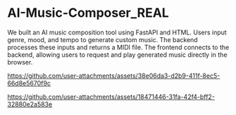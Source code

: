 # AI-Music-Composer_REAL
We built an AI music composition tool using FastAPI and HTML. Users input genre, mood, and tempo to generate custom music. The backend processes these inputs and returns a MIDI file. The frontend connects to the backend, allowing users to request and play generated music directly in the browser.


https://github.com/user-attachments/assets/38e06da3-d2b9-411f-8ec5-66d8e5670f9c



https://github.com/user-attachments/assets/18471446-31fa-42f4-bff2-32880e2a583e

